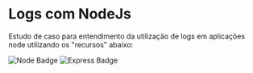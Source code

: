 # Logs com NodeJs

<p>Estudo de caso para entendimento da utilização de logs em aplicações node utilizando os "recursos" abaixo:</p>

![Node Badge](https://img.shields.io/badge/Node.js-43853D?style=for-the-badge&logo=node.js&logoColor=white)
![Express Badge](https://img.shields.io/badge/Express.js-000000?style=for-the-badge&logo=express&logoColor=white)

